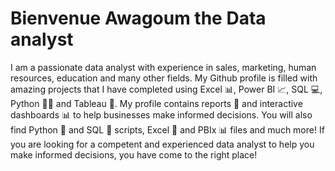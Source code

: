# Bienvenue Awagoum the Data analyst
I am a passionate data analyst with experience in sales, marketing, human resources, education and many other fields. My Github profile is filled with amazing projects that I have completed using Excel 📊, Power BI 📈, SQL 💻, Python 🧑‍💻 and Tableau 🚀. My profile contains reports 📑 and interactive dashboards 📊 to help businesses make informed decisions. You will also find Python 🐍 and SQL 💾 scripts, Excel 📑 and PBIx 📊 files and much more! If you are looking for a competent and experienced data analyst to help you make informed decisions, you have come to the right place!
